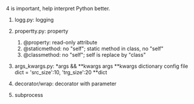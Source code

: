 
4 is important, help interpret Python better. 


1. logg.py:   logging

2. propertty.py:   property  
	1. @property: read-only attribute
	2. @staticmethod: no "self";   static method in class, no "self"
	3. @classmethod: no "self"; self is replace by "class"

3. args_kwargs.py:   *args && **kwargs
	args
	**kwargs  dictionary
		config file dict = 'src_size':10, 'trg_size':20
		**dict
		
4.  decorator/wrap:
	decorator with parameter

5.  subprocess



